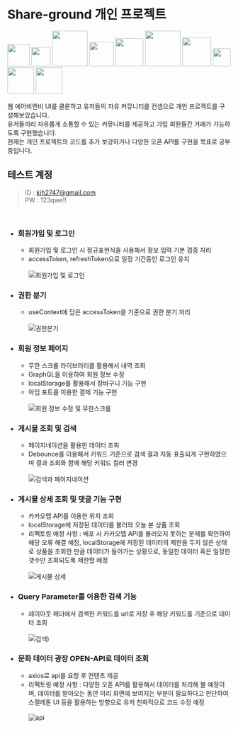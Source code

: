# Share-ground 개인 프로젝트

<img width="50" src="https://img.shields.io/badge/html-E34F26?style=for-the-badge&logo=HTML5&logoColor=white"> <img width="43" src="https://img.shields.io/badge/css-1572B6?style=for-the-badge&logo=CSS3&logoColor=white">
<img width="80" src="https://img.shields.io/badge/javascript-F7DF1E?style=for-the-badge&logo=javascript&logoColor=black"> <img width="55" src="https://img.shields.io/badge/React-61DAFB?style=for-the-badge&logo=React&logoColor=black">
<img width="63" src="https://img.shields.io/badge/Next.js-000000?style=for-the-badge&logo=Next.js&logoColor=white"> <img width="80" src="https://img.shields.io/badge/typescript-3178C6?style=for-the-badge&logo=typescript&logoColor=white">
<img width="65" src="https://img.shields.io/badge/GraphQL-E10098?style=for-the-badge&logo=GraphQL&logoColor=white"> <img width="40" src="https://img.shields.io/badge/Git-F05032?style=for-the-badge&logo=Git&logoColor=white">
<img width="60" src="https://img.shields.io/badge/Github-181717?style=for-the-badge&logo=Github&logoColor=white"> <img width="60" src="https://img.shields.io/badge/Docker-2496ED?style=for-the-badge&logo=Docker&logoColor=white">
<br />

웹 에어비앤비 UI를 클론하고 유저들의 자유 커뮤니티를 컨셉으로 개인 프로젝트를 구성해보았습니다.<br />
유저들끼리 자유롭게 소통할 수 있는 커뮤니티를 제공하고 가입 회원들간 거래가 가능하도록 구현했습니다.<br />
현재는 개인 프로젝트의 코드를 추가 보강하거나 다양한 오픈 API를 구현을 목표로 공부 중입니다.

## 테스트 계정

> ID : kjh2747@gmail.com <br />
> PW : 123qwe!!<br />
<br />

- ### 회원가입 및 로그인

  - 회원가입 및 로그인 시 정규표현식을 사용해서 정보 입력 기본 검증 처리
  - accessToken, refreshToken으로 일정 기간동안 로그인 유지<br/><br/>
    ![회원가입 및 로그인](https://user-images.githubusercontent.com/90013333/170430140-ad08bce2-387c-42b4-b22a-5f9ae11965dc.gif)

- ### 권한 분기

  - useContext에 담은 accessToken을 기준으로 권한 분기 처리<br/><br/>
    ![권한분기](https://user-images.githubusercontent.com/90013333/170437100-5f127e68-e692-49ab-980e-67b4a129c30a.gif)

- ### 회원 정보 페이지

  - 무한 스크롤 라이브러리를 활용해서 내역 조회
  - GraphQL을 이용하여 회원 정보 수정
  - localStorage를 활용해서 장바구니 기능 구현
  - 아임 포트를 이용한 결제 기능 구현<br/><br/>
    ![회원 정보 수정 및 무한스크롤](https://user-images.githubusercontent.com/90013333/170437292-fb923dc2-1c34-40eb-b0fa-15018b4d45af.gif)

- ### 게시물 조회 및 검색
  - 페이지네이션을 활용한 데이터 조회
  - Debounce를 이용해서 키워드 기준으로 검색 결과 자동 표출되게 구현하였으며 결과 조회와 함께 해당 키워드 컬러 변경<br /><br />
    ![검색과 페이지네이션](https://user-images.githubusercontent.com/90013333/170435883-ad780033-fdff-4856-86d9-40e964f04608.gif)
- ### 게시물 상세 조회 및 댓글 기능 구현
  - 카카오맵 API를 이용한 위치 조회
  - localStorage에 저장된 데이터를 불러와 오늘 본 상품 조회
  - 리펙토링 예정 사항 : 배포 시 카카오맵 API를 불러오지 못하는 문제를 확인하여 해당 오류 해결 예정, localStorage에 저장된 데이터의 제한을 두지 않은 상태로 상품을 조회한 만큼 데이터가 들어가는 상황으로, 동일한 데이터 혹은 일정한 갯수만 조회되도록 제한할 예정 <br /><br />
    ![게시물 상세](https://user-images.githubusercontent.com/90013333/170453145-bb72cf53-6837-46d4-8882-d68a5b445f82.gif)
- ### Query Parameter를 이용한 검색 기능

  - 레이아웃 헤더에서 검색한 키워드를 url로 저장 후 해당 키워드를 기준으로 데이터 조회 <br /><br />
    ![검색](https://user-images.githubusercontent.com/90013333/169232811-3e155910-b042-43d9-a8e9-8b21c17dae8c.gif))

- ### 문화 데이터 광장 OPEN-API로 데이터 조회
  - axios로 api를 요청 후 컨텐츠 제공
  - 리펙토링 예정 사항 : 다양한 오픈 API를 활용해서 데이터를 처리해 볼 예정이며, 데이터를 받아오는 동안 미리 화면에 보여지는 부분이 필요하다고 판단하여 스켈레톤 UI 등을 활용하는 방향으로 유저 친화적으로 코드 수정 예정<br /><br />
    ![api](https://user-images.githubusercontent.com/90013333/170438276-1a47be63-e4ad-43e8-83cc-6ac300f56639.gif)
